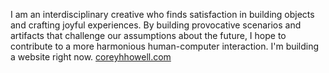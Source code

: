 I am an interdisciplinary creative who finds satisfaction in building objects and crafting joyful experiences. By building provocative scenarios and artifacts that challenge our assumptions about the future, I hope to contribute to a more harmonious human-computer interaction. I'm building a website right now. [coreyhhowell.com](https://www.coreyhhowell.com/)
